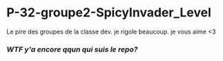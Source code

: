 # P-32-groupe2-SpicyInvader_Level
Le pire des groupes de la classe dev.
je rigole beaucoup. je vous aime <3

### *__WTF y'a encore qqun qui suis le repo?__* #
